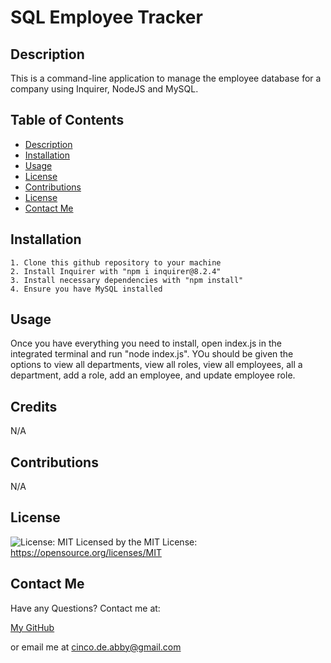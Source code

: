 
  # SQL Employee Tracker

  ## Description

  This is a command-line application to manage the employee database for a company using Inquirer, NodeJS and MySQL.

  ## Table of Contents
   - [Description](#description)
   - [Installation](#installation)
   - [Usage](#usage)
   - [License](#license)
   - [Contributions](#contributions)
   - [License](#license)
   - [Contact Me](#contact-me)

  ## Installation

    1. Clone this github repository to your machine
    2. Install Inquirer with "npm i inquirer@8.2.4"
    3. Install necessary dependencies with "npm install"
    4. Ensure you have MySQL installed

  ## Usage

  Once you have everything you need to install, open index.js in the integrated terminal and run "node index.js". YOu should be given the options to view all departments, view all roles, view all employees, all a department, add a role, add an employee, and update employee role.

  ## Credits

  N/A

  ## Contributions

  N/A

  ## License

  ![License: MIT](https://img.shields.io/badge/License-MIT-yellow.svg) Licensed by the MIT License: https://opensource.org/licenses/MIT

  ## Contact Me
  Have any Questions? Contact me at:

  [My GitHub](https://github.com/abi-gail17)

  or email me at cinco.de.abby@gmail.com

